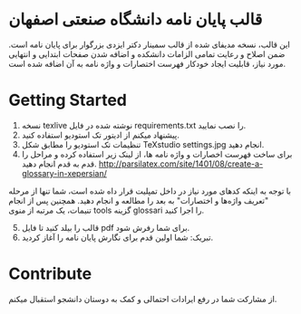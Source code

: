 # قالب پایان نامه دانشگاه صنعتی اصفهان 
این قالب، نسخه مدیفای شده از قالب سمینار دکتر ایزدی بزرگوار برای پایان نامه است. ضمن اصلاح و رعایت تمامی الزامات دانشکده و اضافه شدن صفحات ابتدایی و انتهایی مورد نیاز، قابلیت ایجاد خودکار فهرست اختصارات و واژه نامه به آن اضافه شده است.

# Getting Started
1. نسخه texlive نوشته شده در فایل requirements.txt را نصب نمایید.
2. پیشنهاد میکنم از ادیتور تک استودیو استفاده کنید.
3. تنظیمات تک استودیو را مطابق شکل TeXstudio settings.jpg انجام دهید.
4. برای ساخت فهرست اخصارات و واژه نامه ها، از لینک زیر استفاده کرده و مراحل را قدم به قدم انجام دهید.
http://parsilatex.com/site/1401/08/create-a-glossary-in-xepersian/

با توجه به اینکه کدهای مورد نیاز در داخل تمپلیت قرار داه شده است، شما تنها از مرحله "تعریف واژه‌ها و اختصارات" به بعد را مطالعه و انجام دهید. همچنین پس از انجام تنیمات، یک مرتبه از منوی tools گزینه glossari را اجرا کنید.

5. قالب را بیلد کنید تا فایل pdf برای شما رفرش شود.
6. تبریک: شما اولین قدم برای نگارش پایان نامه را آغاز کردید.

# Contribute
از مشارکت شما در رفع ایرادات احتمالی و کمک به دوستان دانشجو استقبال میکنم.
